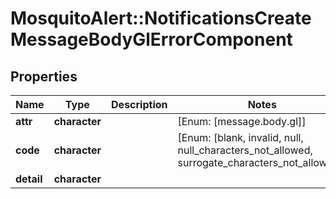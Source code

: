 # MosquitoAlert::NotificationsCreateMessageBodyGlErrorComponent


## Properties
Name | Type | Description | Notes
------------ | ------------- | ------------- | -------------
**attr** | **character** |  | [Enum: [message.body.gl]] 
**code** | **character** |  | [Enum: [blank, invalid, null, null_characters_not_allowed, surrogate_characters_not_allowed]] 
**detail** | **character** |  | 


